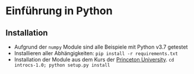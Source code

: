 # Einführung in Python 

## Installation

- Aufgrund der `numpy` Module sind alle Beispiele mit Python v3.7 getestet
- Installieren aller Abhängigkeiten: `pip install -r requirements.txt`
- Installation der Module aus dem Kurs der [Princeton University](https://introcs.cs.princeton.edu/python/home/). 
  `cd introcs-1.0; python setup.py install`